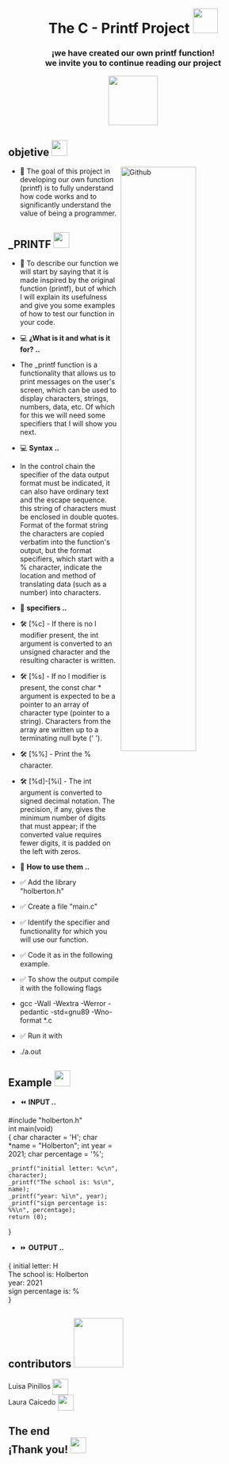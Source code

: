 <div align='center'>
<h1> The C - Printf Project <img src = "https://raw.githubusercontent.com/MartinHeinz/MartinHeinz/master/wave.gif" width = 50px></h1>
  <h3> ¡we have created our own printf function! <br> we invite you to continue reading our project </h3>
  </div>
<div align='center'>
  <img src = "https://www.gifsanimados.org/data/media/118/robot-imagen-animada-0051.gif" width = 100px>
  </div>
<h2> objetive <img src = "https://media2.giphy.com/media/QssGEmpkyEOhBCb7e1/giphy.gif?cid=ecf05e47a0n3gi1bfqntqmob8g9aid1oyj2wr3ds3mg700bl&rid=giphy.gif" width = 32px> </h2>

<img width="55%" align="right" alt="Github" src="https://media.giphy.com/media/L1R1tvI9svkIWwpVYr/giphy.gif" />

- 🔭 The goal of this project in developing our own function (printf) is to fully understand how code works and to significantly understand the value of being a programmer.

<h2> _PRINTF <img src = "https://media.giphy.com/media/IbgaMPs8P7Y4hQe6yh/giphy.gif" width = 32px> </h2>

- 💬 To describe our function we will start by saying that it is made inspired by the original function (printf), but of which I will explain its usefulness and give you some examples of how to test our function in your code.

- 💻 <b> ¿What is it and what is it for? .. </b>

- The _printf function is a functionality that allows us to print messages on the user's screen, which can be used to display characters, strings, numbers, data, etc.
Of which for this we will need some specifiers that I will show you next.

- 💻 <b> Syntax .. </b>

- In the control chain the specifier of the data output format must be indicated, it can also have ordinary text and the escape sequence.
this string of characters must be enclosed in double quotes.
Format of the format string
the  characters are copied verbatim into the function's output, but the format specifiers, which start with a % character, indicate the
location and method of translating data (such as a number) into characters.

- 📌 <b> specifiers .. </b>

- 🛠 [%c] - If there is no l modifier present, the int argument is converted to an unsigned character and the resulting character is written.

- 🛠 [%s] - If no l modifier is present, the const char * argument is expected to be a pointer to an array of character type (pointer to a string).
Characters from the array are written up to a terminating null byte (' ').

- 🛠 [%%] - Print the % character.

- 🛠 [%d]-[%i] - The int argument is converted to signed decimal notation. The precision, if any, gives the minimum number of digits that  must  appear;
if the converted value requires fewer digits, it is padded on the left with zeros.

- 🤖 <b> How to use them .. </b>

- ✅ Add the library "holberton.h"
- ✅ Create a file "main.c"
- ✅ Identify the specifier and functionality for which you will use our function.
- ✅ Code it as in the following example.
- ✅ To show the output compile it with the following flags
- gcc -Wall -Wextra -Werror -pedantic -std=gnu89 -Wno-format *.c
- ✅ Run it with
- ./a.out

<h2> Example <img src = "https://media2.giphy.com/media/QssGEmpkyEOhBCb7e1/giphy.gif?cid=ecf05e47a0n3gi1bfqntqmob8g9aid1oyj2wr3ds3mg700bl&rid=giphy.gif" width = 32px> </h2>

- ⏪ <b> INPUT .. </b>
<prev>
    #include "holberton.h" <br>
    int main(void) <br>
{
    char character = 'H';
    char *name = "Holberton";
    int year = 2021;
    char percentage = '%';

    _printf("initial letter: %c\n", character);
    _printf("The school is: %s\n", name);
    _printf("year: %i\n", year);
    _printf("sign percentage is: %%\n", percentage);
    return (0);
}
</prev>

- ⏩ <b> OUTPUT .. </b>
<prev>
{
    initial letter: H <br>
    The school is: Holberton <br>
    year: 2021 <br>
    sign percentage is: % <br>
}
</prev>

<h2> contributors <img src='https://raw.githubusercontent.com/ShahriarShafin/ShahriarShafin/main/Assets/handshake.gif' width="100px"> </h2>
Luisa Pinillos <a href = 'https://www.twitter.com/@Luipv_20'> <img width = '32px' align= 'center' src="https://raw.githubusercontent.com/rahulbanerjee26/githubAboutMeGenerator/main/icons/twitter.svg"/></a> <br>
Laura Caicedo <a href = 'https://www.twitter.com/@LauSCaicedo'> <img width = '32px' align= 'center' src="https://raw.githubusercontent.com/rahulbanerjee26/githubAboutMeGenerator/main/icons/twitter.svg"/></a>

<h2> The end <br> ¡Thank you! <img src = "https://media.giphy.com/media/CEHtFH3rJ6xdhBUKIT/giphy.gif" width = 32px> </h2>
